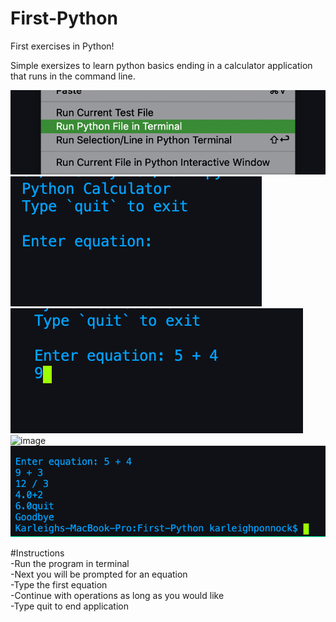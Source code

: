 # First-Python
First exercises in Python!

Simple exersizes to learn python basics ending in a calculator application that runs in the command line. 

![image](./assets/first.png)
![image](./assets/second.png)
![image](./assets/third.png)
![image](./assets/forth.png)
![image](./assets/fifth.png)

#Instructions <br />
-Run the program in terminal <br />
-Next you will be prompted for an equation <br />
-Type the first equation <br />
-Continue with operations as long as you would like <br />
-Type quit to end application <br />
